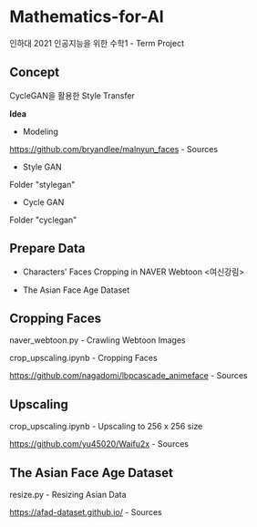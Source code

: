 # Mathematics-for-AI
인하대 2021 인공지능을 위한 수학1 - Term Project

## Concept
CycleGAN을 활용한 Style Transfer

**Idea**

- Modeling

https://github.com/bryandlee/malnyun_faces - Sources

- Style GAN

Folder "stylegan"

- Cycle GAN

Folder "cyclegan"

## Prepare Data
- Characters' Faces Cropping in NAVER Webtoon <여신강림>

- The Asian Face Age Dataset

## Cropping Faces
naver_webtoon.py - Crawling Webtoon Images

crop_upscaling.ipynb - Cropping Faces

https://github.com/nagadomi/lbpcascade_animeface - Sources

## Upscaling
crop_upscaling.ipynb - Upscaling to 256 x 256 size

https://github.com/yu45020/Waifu2x - Sources

## The Asian Face Age Dataset
resize.py - Resizing Asian Data 

https://afad-dataset.github.io/ - Sources

